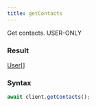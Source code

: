 ```yaml
---
title: getContacts
---
```


Get contacts.<span class="select-none"> <span class="inline-flex w-fit items-center"><span class="w-fit bg-dbt px-1.5 rounded-md select-none text-fgt text-[10px]">USER-ONLY</span></span> </span>

### Result 

<div class="font-mono"><a href="/types/user"  >User</a><span class="opacity-50">[]</span></div>

### Syntax

```ts
await client.getContacts();
```



